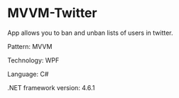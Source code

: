 # MVVM-Twitter
App allows you to ban and unban lists of users in twitter. 


Pattern: MVVM 

Technology: WPF

Language: C#


.NET framework version: 4.6.1
